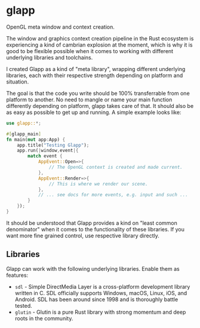 # glapp
OpenGL meta window and context creation.

The window and graphics context creation pipeline in the Rust ecosystem is experiencing a kind of cambrian explosion at the moment, 
which is why it is good to be flexible possible when it comes to working with different underlying libraries and toolchains.

I created Glapp as a kind of "meta library", wrapping different underlying libraries, each with their respective strength depending
on platform and situation.

The goal is that the code you write should be 100% transferrable from one platform to another. No need to mangle or name your main function differently
depending on platform, glapp takes care of that. It should also be as easy as possible to get up and running. A simple example looks like:

```rust
use glapp::*;

#[glapp_main]
fn main(mut app:App) {
    app.title("Testing Glapp");
    app.run(|window,event|{
        match event {
            AppEvent::Open=>{
                // The OpenGL context is created and made current.
            },
            AppEvent::Render=>{
                // This is where we render our scene.
            },
            // ... see docs for more events, e.g. input and such ...
        }
    });
}
```

It should be understood that Glapp provides a kind on "least common denominator" when it comes to the functionality
of these libraries. If you want more fine grained control, use respective library directly.

## Libraries
Glapp can work with the following underlying libraries. Enable them as features:

- `sdl` - Simple DirectMedia Layer is a cross-platform development library written in C. 
  SDL officially supports Windows, macOS, Linux, iOS, and Android.
  SDL has been around since 1998 and is thoroughly battle tested. 
- `glutin` - Glutin is a pure Rust library with strong momentum and deep roots in the community.

